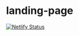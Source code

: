 # landing-page
[![Netlify Status](https://api.netlify.com/api/v1/badges/529a65de-e934-498b-9cb2-ff15955ac282/deploy-status)](https://app.netlify.com/sites/muhammadilham/deploys)
